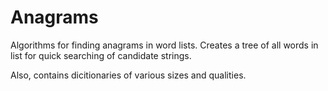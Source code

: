 # Anagrams

Algorithms for finding anagrams in word lists. Creates a tree of all words in list for quick searching of candidate strings.

Also, contains dicitionaries of various sizes and qualities.